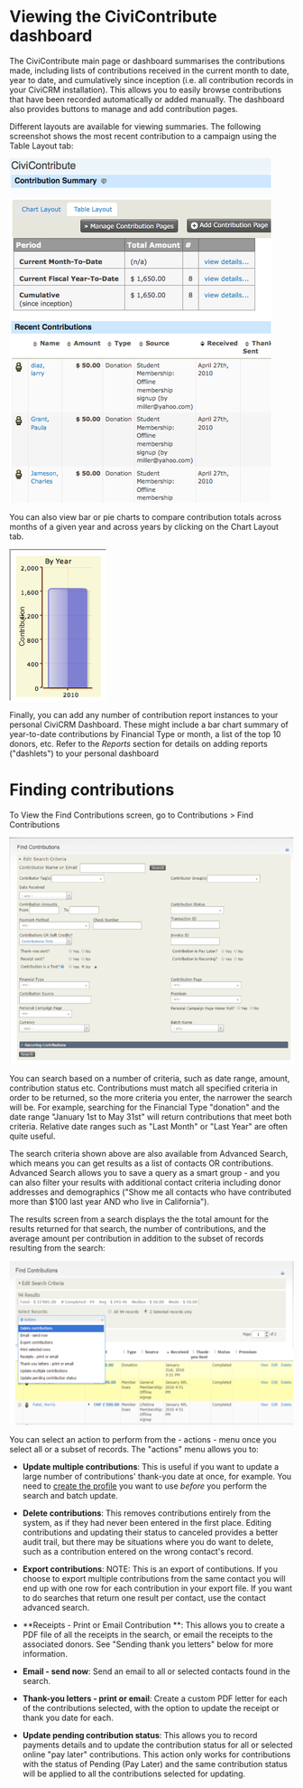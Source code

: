 # Viewing the CiviContribute dashboard

The CiviContribute main page or dashboard summarises the contributions made, including lists of contributions received in the current month to date, year to date, and cumulatively since inception (i.e. all contribution records in your CiviCRM installation). This allows you to easily browse contributions that have been recorded automatically or added manually. The dashboard also provides buttons to manage and add contribution pages.

Different layouts are available for viewing summaries. The following screenshot shows the most recent contribution to a campaign using the Table Layout tab:

![ContactSummary1a](./../img/CiviCRM-CiviContribute-EveryDayTasks-ContactSummary1a-en.png)

You can also view bar or pie charts to compare contribution totals across months of a given year and across years by clicking on the Chart Layout tab.

![ContactSummary1b](./../img/CiviCRM-CiviContribute-EveryDayTasks-ContactSummary1b-en.png "ContactSummary1b")

Finally, you can add any number of contribution report instances to your personal CiviCRM Dashboard. These might include a bar chart summary of year-to-date contributions by Financial Type or month, a list of the top 10 donors, etc. Refer to the _Reports_ section for details on adding reports ("dashlets") to your personal dashboard

# Finding contributions
To View the Find Contributions screen, go to Contributions > Find Contributions

![Contribution Find Screenshot](./../img/contributions-find-search.png)

You can search based on a number of criteria, such as date range, amount, contribution status etc. Contributions must match all specified criteria in order to be returned, so the more criteria you enter, the narrower the search will be. For example, searching for the Financial Type "donation" and the date range "January 1st to May 31st" will return contributions that meet both criteria. Relative date ranges such as "Last Month" or "Last Year" are often quite useful.

The search criteria shown above are also available from Advanced Search, which means you can get results as a list of contacts OR contributions. Advanced Search allows you to save a query as a smart group - and you can also filter your results with additional contact criteria including donor addresses and demographics ("Show me all contacts who have contributed more than $100 last year AND who live in California").

The results screen from a search displays the the total amount for the results returned for that search, the number of contributions, and the average amount per contribution in addition to the subset of records resulting from the search:

![Screen shot batch update from search](../img/contributions-find-editcriteria.png)

You can select an action to perform from the - actions - menu once you select all or a subset of records. The "actions" menu allows you to:
- **Update multiple contributions**: This is useful if you want to update a large number of contributions' thank-you date at once, for example. You need to [create the profile](../organising-your-data/profiles) you want to use *before* you perform the search and batch update.

- **Delete contributions**: This removes contributions entirely from the system, as if they had never been entered in the first place. Editing contributions and updating their status to canceled provides a better audit trail, but there may be situations where you do want to delete, such as a contribution entered on the wrong contact's record.
- **Export contributions**: NOTE: This is an export of contibutions.  If you choose to export multiple contributions from the same contact you will end up with one row for each contribution in your export file. If you want to do searches that return one result per contact, use the contact advanced search.


- **Receipts - Print or Email Contribution **: This allows you to create a PDF file of all the receipts in the search, or email the receipts to the associated donors. See "Sending thank you letters" below for more information.

- **Email - send now**: Send an email to all or selected contacts found in the search.

- **Thank-you letters - print or email**: Create a custom PDF letter for each of the contributions selected, with the option to update the receipt or thank you date for each.

- **Update pending contribution status**: This allows you to record payments details and to update the contribution status for all or selected online "pay later" contributions. This action only works for contributions with the status of Pending (Pay Later) and the same contribution status will be applied to all the contributions selected for updating.

